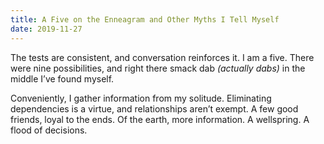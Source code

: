 ```yaml
---
title: A Five on the Enneagram and Other Myths I Tell Myself
date: 2019-11-27
---
```


The tests are consistent, and conversation reinforces it.
I am a five.
There were nine possibilities, and right there smack dab _(actually dabs)_ in the middle I’ve found myself.

Conveniently, I gather information from my solitude.
Eliminating dependencies is a virtue, and relationships aren’t exempt.
A few good friends, loyal to the ends.
Of the earth, more information.
A wellspring.
A flood of decisions.
